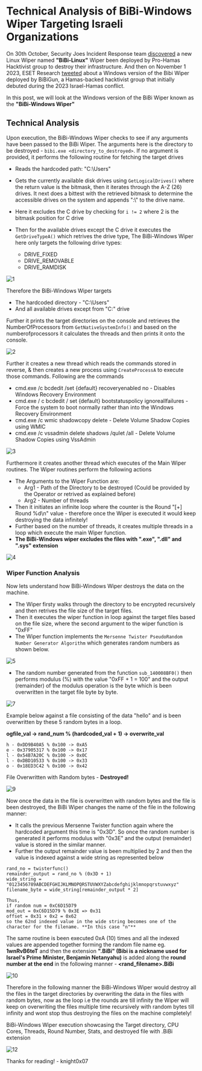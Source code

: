 # Technical Analysis of BiBi-Windows Wiper Targeting Israeli Organizations

On 30th October, Security Joes Incident Response team [discovered](https://www.securityjoes.com/post/bibi-linux-a-new-wiper-dropped-by-pro-hamas-hacktivist-group) a new Linux Wiper named **"BiBi-Linux"** Wiper been deployed by Pro-Hamas Hacktivist group to destroy their infrastructure. And then on November 1 2023, ESET Research [tweeted](https://twitter.com/ESETresearch/status/1719437301900595444) about a Windows version of the Bibi Wiper deployed by BiBiGun, a Hamas-backed hacktivist group that initially debuted during the 2023 Israel-Hamas conflict.

In this post, we will look at the Windows version of the BiBi Wiper known as the **"BiBi-Windows Wiper"**

## Technical Analysis

Upon execution, the BiBi-Windows Wiper checks to see if any arguments have been passed to the BiBi Wiper. The arguments here is the directory to be destroyed - `bibi.exe <directory_to_destroyed>`. If no argument is provided, it performs the following routine for fetching the target drives

- Reads the hardcoded path: "C:\Users"
- Gets the currently available disk drives using `GetLogicalDrives()` where the return value is the bitmask, then it iterates through the A-Z (26) drives. It next does a bittest with the retrieved bitmask to determine the accessible drives on the system and appends ":\\" to the drive name.
- Here it excludes the C drive by checking for `i != 2` where 2 is the bitmask position for C drive
- Then for the available drives except the C drive it executes the `GetDriveTypeA()` which retrives the drive type, The BiBi-Windows Wiper here only targets the following drive types:

  - DRIVE_FIXED
  - DRIVE_REMOVABLE
  - DRIVE_RAMDISK

![1](https://github.com/knight0x07/BiBi-Windows-Wiper-Analysis/assets/60843949/44f0d6bd-2ea6-4d93-8f4f-208f7b73126e)

Therefore the BiBi-Windows Wiper targets
- The hardcoded directory - "C:\Users"
- And all available drives except from "C:\" drive

Further it prints the target directories on the console and retrieves the NumberOfProcessors from `GetNativeSystemInfo()` and based on the numberofprocessors it calculates the threads and then prints it onto the console.

![2](https://github.com/knight0x07/BiBi-Windows-Wiper-Analysis/assets/60843949/4828d72d-058c-4e5e-8602-a51077c45a4f)

Further it creates a new thread which reads the commands stored in reverse, & then creates a new process using `CreateProcessA` to execute those commands. Following are the commands

- cmd.exe /c bcdedit /set {default} recoveryenabled no - Disables Windows Recovery Environment 
- cmd.exe / c bcdedit / set {default} bootstatuspolicy ignoreallfailures - Force the system to boot normally rather than into the Windows Recovery Environment
- cmd.exe /c wmic shadowcopy delete - Delete Volume Shadow Copies using WMIC
- cmd.exe /c  vssadmin delete   shadows /quIet /all - Delete Volume Shadow Copies using VssAdmin

![3](https://github.com/knight0x07/BiBi-Windows-Wiper-Analysis/assets/60843949/c345a18d-df95-4515-9a0d-db075e7c3080)

Furthermore it creates another thread which executes of the Main Wiper routines. The Wiper routines perform the following actions

- The Arguments to the Wiper Function are:
	- Arg1 - Path of the Directory to be destroyed (Could be provided by the Operator or retrived as explained before)
	- Arg2 - Number of threads
- Then it initiates an infinite loop where the counter is the Round "[+] Round %d\n" value - therefore once the Wiper is executed it would keep destroying the data infinitely!
- Further based on the number of threads, it creates multiple threads in a loop which execute the main Wiper function.
- **The BiBi-Windows wiper excludes the files with ".exe", ".dll" and ".sys" extension**

![4](https://github.com/knight0x07/BiBi-Windows-Wiper-Analysis/assets/60843949/cd0ea284-eb37-413b-a245-78d81d759382)

### Wiper Function Analysis

Now lets understand how BiBi-Windows Wiper destroys the data on the machine.

- The Wiper firsty walks through the directory to be encrypted recursively and then retrives the file size of the target files.
- Then it executes the wiper function in loop against the target files based on the file size, where the second argument to the wiper function is "0xFF"
- The Wiper function implements the `Mersenne Twister PseudoRandom Number Generator Algorithm` which generates random numbers as shown below.

![5](https://github.com/knight0x07/BiBi-Windows-Wiper-Analysis/assets/60843949/976436bf-a95b-40e3-9f57-a1187a04006b)

- The random number generated from the function `sub_140008BF0()` then performs modulus (%) with the value "0xFF + 1 = 100" and the output (remainder) of the modulus operation is the byte which is been overwritten in the target file byte by byte.

![7](https://github.com/knight0x07/BiBi-Windows-Wiper-Analysis/assets/60843949/fd0acb14-f92b-46d4-865e-9be23920ee8f)

Example below against a file consisting of the data "hello" and is been overwritten by these 5 random bytes in a loop.

**ogfile_val -> rand_num % (hardcoded_val + 1) -> overwrite_val**

```    
h - 0xDD9B40A5 % 0x100 -> 0xA5
e - 0x37905317 % 0x100 -> 0x17
l - 0x54B7A20C % 0x100 -> 0x0C
l - 0xDBD10533 % 0x100 -> 0x33
o - 0x18ED3C42 % 0x100 -> 0x42
```
File Overwritten with Random bytes - **Destroyed!**

![9](https://github.com/knight0x07/BiBi-Windows-Wiper-Analysis/assets/60843949/460563a8-5f4d-4482-b904-a79074d77858)

Now once the data in the file is overwritten with random bytes and the file is been destroyed, the BiBi Wiper changes the name of the file in the following manner:

- It calls the previous Mersenne Twister function again where the hardcoded argument this time is "0x3D". So once the random number is generated it performs modulus with "0x3E" and the output (remainder) value is stored in the similar manner.
- Further the output remainder value is been multiplied by 2 and then the value is indexed against a wide string as represented below

```
rand_no = twisterfunc()
remainder_output = rand_no % (0x3D + 1)
wide_string = "0123456789ABCDEFGHIJKLMNOPQRSTUVWXYZabcdefghijklmnopqrstuvwxyz"
filename_byte = wide_string[remainder_output * 2]

Thus,
if random num = 0xC6D15D79
mod_out = 0xC6D15D79 % 0x3E => 0x31
offset = 0x31 × 0x2 = 0x62
so the 62nd indexed value in the wide string becomes one of the character for the filename. **In this case "n"**

```
The same routine is been executed 0xA (10) times and all the indexed values are appended together forming the random file name eg. **1wnRvB6teT** and then the extension **".BiBi" (Bibi is a nickname used for Israel's Prime Minister, Benjamin Netanyahu)** is added along the **round number at the end** in the following manner - **<rand_filename>.BiBi<roundno>**

![10](https://github.com/knight0x07/BiBi-Windows-Wiper-Analysis/assets/60843949/7a1167a3-3f47-4b46-911d-eb61ca6500dd)

Therefore in the following manner the BiBi-Windows Wiper would destroy all the files in the target directories by overwriting the data in the files with random bytes, now as the loop i.e the rounds are till infinity the Wiper will keep on overwriting the files multiple time recursively with random bytes till infinity and wont stop thus destroying the files on the machine completely!

BiBi-Windows Wiper execution showcasing the Target directory, CPU Cores, Threads, Round Number, Stats, and destroyed file with .BiBi extension

![12](https://github.com/knight0x07/BiBi-Windows-Wiper-Analysis/assets/60843949/6221f60a-5b3d-41d3-b6e5-4f9dd02834ea)


Thanks for reading! - knight0x07






